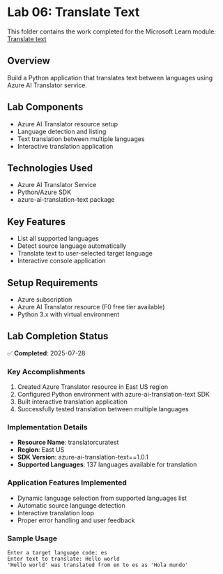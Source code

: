 # Lab 06: Translate Text

This folder contains the work completed for the Microsoft Learn module: [Translate text](https://microsoftlearning.github.io/mslearn-ai-language/Instructions/Labs/06-translate-text.html)

## Overview
Build a Python application that translates text between languages using Azure AI Translator service.

## Lab Components
- Azure AI Translator resource setup
- Language detection and listing
- Text translation between multiple languages
- Interactive translation application

## Technologies Used
- Azure AI Translator Service
- Python/Azure SDK
- azure-ai-translation-text package

## Key Features
- List all supported languages
- Detect source language automatically
- Translate text to user-selected target language
- Interactive console application

## Setup Requirements
- Azure subscription
- Azure AI Translator resource (F0 free tier available)
- Python 3.x with virtual environment

## Lab Completion Status
✅ **Completed**: 2025-07-28

### Key Accomplishments
1. Created Azure Translator resource in East US region
2. Configured Python environment with azure-ai-translation-text SDK
3. Built interactive translation application
4. Successfully tested translation between multiple languages

### Implementation Details
- **Resource Name**: translatorcuratest
- **Region**: East US
- **SDK Version**: azure-ai-translation-text==1.0.1
- **Supported Languages**: 137 languages available for translation

### Application Features Implemented
- Dynamic language selection from supported languages list
- Automatic source language detection
- Interactive translation loop
- Proper error handling and user feedback

### Sample Usage
```
Enter a target language code: es
Enter text to translate: Hello world
'Hello world' was translated from en to es as 'Hola mundo'
```